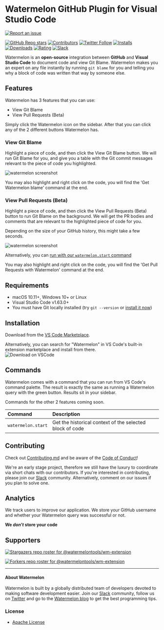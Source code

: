 # Watermelon GitHub Plugin for Visual Studio Code

[![Report an issue](https://img.shields.io/badge/-Report%20an%20issue-critical)](https://github.com/watermelontools/wm-extension/issues)

[![GitHub Repo stars](https://img.shields.io/github/stars/watermelontools/wm-extension?style=flat-square)](https://github.com/watermelontools/wm-extension/stargazers)
[![Contributors](https://img.shields.io/github/contributors/watermelontools/wm-extension?style=flat-square)](https://github.com/watermelontools/wm-extension/graphs/contributors)
[![Twitter Follow](https://img.shields.io/twitter/follow/WatermelonTools?style=flat-square)](https://twitter.com/intent/follow?screen_name=WatermelonTools)
[![Installs](https://img.shields.io/visual-studio-marketplace/i/WatermelonTools.watermelon-tools?style=flat-square)](https://marketplace.visualstudio.com/items?itemName=WatermelonTools.watermelon-tools&ssr=false)
[![Downloads](https://img.shields.io/visual-studio-marketplace/d/WatermelonTools.watermelon-tools?style=flat-square)](https://marketplace.visualstudio.com/items?itemName=WatermelonTools.watermelon-tools&ssr=false)
[![Rating](https://img.shields.io/visual-studio-marketplace/r/WatermelonTools.watermelon-tools?style=flat-square)](https://marketplace.visualstudio.com/items?itemName=WatermelonTools.watermelon-tools&ssr=false#review-details)
[![Slack](https://img.shields.io/badge/Slack%20Community-Watermelon-brightgreen)](https://join.slack.com/t/watermelonusers/shared_invite/zt-15bjnr3rm-uoz8QMb1HMVB4Qywvq94~Q)

Watermelon is an **open-source** integration between **GitHub** and **Visual Studio Code** to document code and view Git Blame. Watermelon makes you an expert on any file instantly by running `git blame` for you and telling you why a block of code was written that way by someone else.

## Features

Watermelon has 3 features that you can use:

- View Git Blame
- View Pull Requests (Beta)

Simply click the Watermelon icon on the sidebar. After that you can click any of the 2 different buttons Watermelon has.

### View Git Blame

Highlight a piece of code, and then click the View Git Blame button. We will run Git Blame for you, and give you a table with the Git commit messages relevant to the piece of code you highlighted.

![watermelon screenshot](https://github.com/watermelontools/wm-extension/blob/dev/viewGitBlame.gif?raw=true)

You may also highlight and right click on the code, you will find the 'Get Watermelon blame' command at the end.

### View Pull Requests (Beta)

Highlight a piece of code, and then click the View Pull Requests (Beta) button to run Git Blame on the background. We will get the PR bodies and comments that are relevant to the highlighted piece of code for you.

Depending on the size of your GitHub history, this might take a few seconds.

![watermelon screenshot](https://github.com/watermelontools/wm-extension/blob/dev/viewPRs.gif?raw=true)

Alternatively, you can <a href="https://github.com/watermelontools/wm-extension#commands">run with our `watermelon.start` command</a>

You may also highlight and right click on the code, you will find the 'Get Pull Requests with Watermelon' command at the end.

## Requirements

- macOS 10.11+, Windows 10+ or Linux
- Visual Studio Code v1.63.0+
- You must have Git locally installed (try `git --version` or [install it now](https://git-scm.com/book/en/v2/Getting-Started-Installing-Git))

## Installation

Download from the [VS Code Marketplace](https://marketplace.visualstudio.com/items?itemName=WatermelonTools.watermelon-tools).

Alternatively, you can search for "Watermelon" in VS Code's built-in extension marketplace and install from there.  
![Download on VSCode](https://user-images.githubusercontent.com/11527621/162223094-ee24a53e-7a32-49eb-ac74-d1ab4f886d11.png)

## Commands

Watermelon comes with a command that you can run from VS Code's command palette. The result is exactly the same as running a Watermelon query with the green button. Results sit in your sidebar.

Commands for the other 2 features coming soon.

| Command            | Description                                              |
| :----------------- | :------------------------------------------------------- |
| `watermelon.start` | Get the historical context of the selected block of code |

## Contributing

Check out [Contributing.md](CONTRIBUTING.md) and be aware of the [Code of Conduct](CODE_OF_CONDUCT.md)!

We're an early stage project, therefore we still have the luxury to coordinate via short chats with our contributors. If you're interested in contributing, please join our [Slack](https://join.slack.com/t/watermelonusers/shared_invite/zt-15bjnr3rm-uoz8QMb1HMVB4Qywvq94~Q) community.
Alternatively, comment on our issues if you plan to solve one.

## Analytics

We track users to improve our application. We store your GitHub username and whether your Watermelon query was successful or not.

**We _don't_ store your code**

## Supporters

[![Stargazers repo roster for @watermelontools/wm-extension](https://reporoster.com/stars/dark/watermelontools/wm-extension)](https://github.com/watermelontools/wm-extension/stargazers)

[![Forkers repo roster for @watermelontools/wm-extension](https://reporoster.com/forks/dark/watermelontools/wm-extension)](https://github.com/watermelontools/wm-extension/network/members)

---

#### About Watermelon

Watermelon is built by a globally distributed team of developers devoted to making software development easier. Join our [Slack](https://join.slack.com/t/watermelonusers/shared_invite/zt-15bjnr3rm-uoz8QMb1HMVB4Qywvq94~Q) community, follow us on [Twitter](https://twitter.com/WatermelonTools) and go to the [Watermelon blog](https://watermelon.tools/blog/blog) to get the best programming tips.

### License

- [Apache License](license.md)
